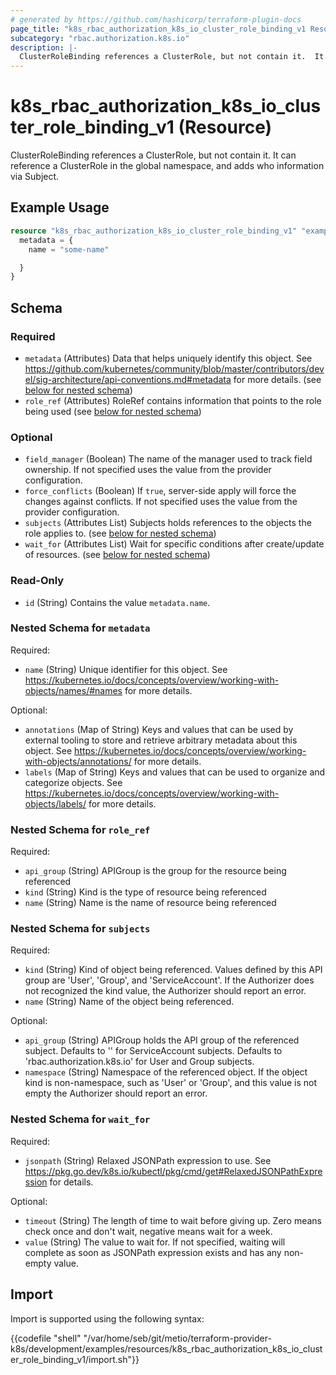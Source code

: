 ```yaml
---
# generated by https://github.com/hashicorp/terraform-plugin-docs
page_title: "k8s_rbac_authorization_k8s_io_cluster_role_binding_v1 Resource - terraform-provider-k8s"
subcategory: "rbac.authorization.k8s.io"
description: |-
  ClusterRoleBinding references a ClusterRole, but not contain it.  It can reference a ClusterRole in the global namespace, and adds who information via Subject.
---
```


# k8s_rbac_authorization_k8s_io_cluster_role_binding_v1 (Resource)

ClusterRoleBinding references a ClusterRole, but not contain it.  It can reference a ClusterRole in the global namespace, and adds who information via Subject.

## Example Usage

```terraform
resource "k8s_rbac_authorization_k8s_io_cluster_role_binding_v1" "example" {
  metadata = {
    name = "some-name"

  }
}
```

<!-- schema generated by tfplugindocs -->
## Schema

### Required

- `metadata` (Attributes) Data that helps uniquely identify this object. See https://github.com/kubernetes/community/blob/master/contributors/devel/sig-architecture/api-conventions.md#metadata for more details. (see [below for nested schema](#nestedatt--metadata))
- `role_ref` (Attributes) RoleRef contains information that points to the role being used (see [below for nested schema](#nestedatt--role_ref))

### Optional

- `field_manager` (Boolean) The name of the manager used to track field ownership. If not specified uses the value from the provider configuration.
- `force_conflicts` (Boolean) If `true`, server-side apply will force the changes against conflicts. If not specified uses the value from the provider configuration.
- `subjects` (Attributes List) Subjects holds references to the objects the role applies to. (see [below for nested schema](#nestedatt--subjects))
- `wait_for` (Attributes List) Wait for specific conditions after create/update of resources. (see [below for nested schema](#nestedatt--wait_for))

### Read-Only

- `id` (String) Contains the value `metadata.name`.

<a id="nestedatt--metadata"></a>
### Nested Schema for `metadata`

Required:

- `name` (String) Unique identifier for this object. See https://kubernetes.io/docs/concepts/overview/working-with-objects/names/#names for more details.

Optional:

- `annotations` (Map of String) Keys and values that can be used by external tooling to store and retrieve arbitrary metadata about this object. See https://kubernetes.io/docs/concepts/overview/working-with-objects/annotations/ for more details.
- `labels` (Map of String) Keys and values that can be used to organize and categorize objects. See https://kubernetes.io/docs/concepts/overview/working-with-objects/labels/ for more details.


<a id="nestedatt--role_ref"></a>
### Nested Schema for `role_ref`

Required:

- `api_group` (String) APIGroup is the group for the resource being referenced
- `kind` (String) Kind is the type of resource being referenced
- `name` (String) Name is the name of resource being referenced


<a id="nestedatt--subjects"></a>
### Nested Schema for `subjects`

Required:

- `kind` (String) Kind of object being referenced. Values defined by this API group are 'User', 'Group', and 'ServiceAccount'. If the Authorizer does not recognized the kind value, the Authorizer should report an error.
- `name` (String) Name of the object being referenced.

Optional:

- `api_group` (String) APIGroup holds the API group of the referenced subject. Defaults to '' for ServiceAccount subjects. Defaults to 'rbac.authorization.k8s.io' for User and Group subjects.
- `namespace` (String) Namespace of the referenced object.  If the object kind is non-namespace, such as 'User' or 'Group', and this value is not empty the Authorizer should report an error.


<a id="nestedatt--wait_for"></a>
### Nested Schema for `wait_for`

Required:

- `jsonpath` (String) Relaxed JSONPath expression to use. See https://pkg.go.dev/k8s.io/kubectl/pkg/cmd/get#RelaxedJSONPathExpression for details.

Optional:

- `timeout` (String) The length of time to wait before giving up. Zero means check once and don't wait, negative means wait for a week.
- `value` (String) The value to wait for. If not specified, waiting will complete as soon as JSONPath expression exists and has any non-empty value.

## Import

Import is supported using the following syntax:

{{codefile "shell" "/var/home/seb/git/metio/terraform-provider-k8s/development/examples/resources/k8s_rbac_authorization_k8s_io_cluster_role_binding_v1/import.sh"}}
